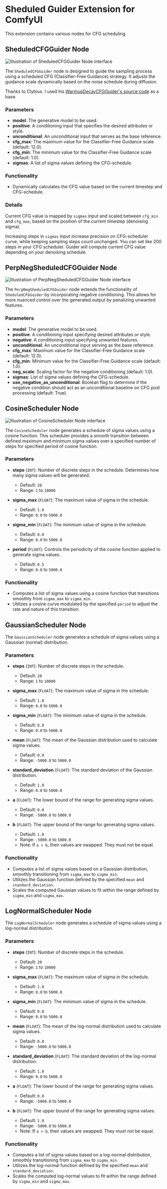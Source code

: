 # Sheduled Guider Extension for ComfyUI

This extension contains various nodes for CFG scheduling.

## SheduledCFGGuider Node

![Illustration of SheduledCFGGuider Node interface](resources/img/scheduled_cfg.png)

The `SheduledCFGGuider` node is designed to guide the sampling process using a scheduled CFG (Classifier-Free Guidance) strategy. It adjusts the guidance scale dynamically based on the noise schedule during diffusion.

Thanks to Clybius. I used his [WarmupDecayCFGGuider's source code](https://github.com/Clybius/ComfyUI-Extra-Samplers/blob/52eac1b7c847d2727e0ca93ca26d9ffd77029daa/nodes.py#L675) as a base.

### Parameters

- **model**: The generative model to be used.
- **positive**: A conditioning input that specifies the desired attributes or style.
- **unconditional**: An unconditional input that serves as the base reference.
- **cfg_max**: The maximum value for the Classifier-Free Guidance scale (default: 12.0).
- **cfg_min**: The minimum value for the Classifier-Free Guidance scale (default: 1.0).
- **sigmas**: A list of sigma values defining the CFG-schedule.

### Functionality

- Dynamically calculates the CFG value based on the current timestep and CFG-schedule.

### Details

Current CFG value is mapped by `sigmas` input and scaled between `cfg_min` and `cfg_max`, based on the position of the current timestep (denoising sigma).

Increasing steps in `sigmas` input increase precision on CFG-scheduler curve, while keeping sampling steps count unchanged. You can set like 200 steps in your CFG scheduler. Guider will compute current CFG value depending on your denoising schedule.

## PerpNegSheduledCFGGuider Node

![Illustration of PerpNegSheduledCFGGuider Node interface](resources/img/perp_neg_scheduled_cfg.png)

The `PerpNegSheduledCFGGuider` node extends the functionality of `SheduledCFGGuider` by incorporating negative conditioning. This allows for more nuanced control over the generated output by penalizing unwanted features.

### Parameters

- **model**: The generative model to be used.
- **positive**: A conditioning input specifying desired attributes or style.
- **negative**: A conditioning input specifying unwanted features.
- **unconditional**: An unconditional input serving as the base reference.
- **cfg_max**: Maximum value for the Classifier-Free Guidance scale (default: 12.0).
- **cfg_min**: Minimum value for the Classifier-Free Guidance scale (default: 1.0).
- **neg_scale**: Scaling factor for the negative conditioning (default: 1.0).
- **sigmas**: List of sigma values defining the CFG-schedule.
- **use_negative_as_unconditional**: Boolean flag to determine if the negative condition should act as an unconditional baseline on CFG post processing (default: True).

## CosineScheduler Node

![Illustration of CosineScheduler Node interface](resources/img/cosine_scheduler.png)

The `CosineScheduler` node generates a schedule of sigma values using a cosine function. This scheduler provides a smooth transition between defined maximum and minimum sigma values over a specified number of steps for specified period of cosine function.

### Parameters

- **steps** (`INT`): Number of discrete steps in the schedule. Determines how many sigma values will be generated.
  - Default: `20`
  - Range: `1` to `10000`

- **sigma_max** (`FLOAT`): The maximum value of sigma in the schedule.
  - Default: `1.0`
  - Range: `0.0` to `5000.0`

- **sigma_min** (`FLOAT`): The minimum value of sigma in the schedule.
  - Default: `0.0`
  - Range: `0.0` to `5000.0`

- **period** (`FLOAT`): Controls the periodicity of the cosine function applied to generate sigma values.
  - Default: `0.5`
  - Range: `0.0` to `5000.0`

### Functionality

- Computes a list of sigma values using a cosine function that transitions smoothly from `sigma_max` to `sigma_min`.
- Utilizes a cosine curve modulated by the specified `period` to adjust the rate and nature of this transition.

## GaussianScheduler Node

The `GaussianScheduler` node generates a schedule of sigma values using a Gaussian (normal) distribution.

### Parameters

- **steps** (`INT`): Number of discrete steps in the schedule.
  - Default: `20`
  - Range: `1` to `10000`

- **sigma_max** (`FLOAT`): The maximum value of sigma in the schedule.
  - Default: `1.0`
  - Range: `0.0` to `5000.0`

- **sigma_min** (`FLOAT`): The minimum value of sigma in the schedule.
  - Default: `0.0`
  - Range: `0.0` to `5000.0`

- **mean** (`FLOAT`): The mean of the Gaussian distribution used to calculate sigma values.
  - Default: `0.0`
  - Range: `-5000.0` to `5000.0`

- **standard_deviation** (`FLOAT`): The standard deviation of the Gaussian distribution.
  - Default: `1.0`
  - Range: `0.0` to `5000.0`

- **a** (`FLOAT`): The lower bound of the range for generating sigma values.
  - Default: `0.0`
  - Range: `-5000.0` to `5000.0`

- **b** (`FLOAT`): The upper bound of the range for generating sigma values.
  - Default: `1.0`
  - Range: `-5000.0` to `5000.0`
  - Note: If `a > b`, their values are swapped. They must not be equal.

### Functionality

- Computes a list of sigma values based on a Gaussian distribution, smoothly transitioning from `sigma_max` to `sigma_min`.
- Utilizes the Gaussian function defined by the specified `mean` and `standard_deviation`.
- Scales the computed Gaussian values to fit within the range defined by `sigma_min` and `sigma_max`.

## LogNormalScheduler Node

The `LogNormalScheduler` node generates a schedule of sigma values using a log-normal distribution.

### Parameters

- **steps** (`INT`): Number of discrete steps in the schedule.
  - Default: `20`
  - Range: `1` to `10000`

- **sigma_max** (`FLOAT`): The maximum value of sigma in the schedule.
  - Default: `1.0`
  - Range: `0.0` to `5000.0`

- **sigma_min** (`FLOAT`): The minimum value of sigma in the schedule.
  - Default: `0.0`
  - Range: `0.0` to `5000.0`

- **mean** (`FLOAT`): The mean of the log-normal distribution used to calculate sigma values.
  - Default: `0.0`
  - Range: `-5000.0` to `5000.0`

- **standard_deviation** (`FLOAT`): The standard deviation of the log-normal distribution.
  - Default: `1.0`
  - Range: `0.0` to `5000.0`

- **a** (`FLOAT`): The lower bound of the range for generating sigma values.
  - Default: `0.0`
  - Range: `-5000.0` to `5000.0`

- **b** (`FLOAT`): The upper bound of the range for generating sigma values.
  - Default: `1.0`
  - Range: `-5000.0` to `5000.0`
  - Note: If `a > b`, their values are swapped. They must not be equal.

### Functionality

- Computes a list of sigma values based on a log-normal distribution, smoothly transitioning from `sigma_max` to `sigma_min`.
- Utilizes the log-normal function defined by the specified `mean` and `standard_deviation`.
- Scales the computed log-normal values to fit within the range defined by `sigma_min` and `sigma_max`.